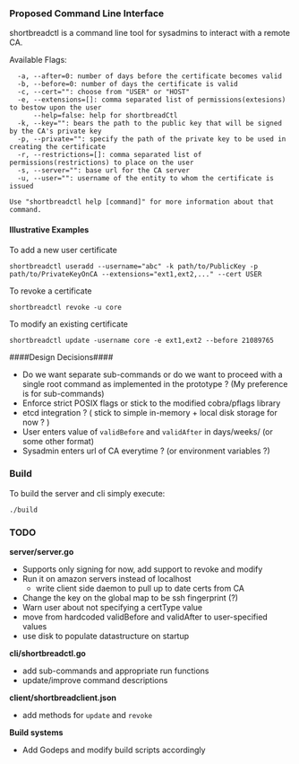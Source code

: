 ### Proposed Command Line Interface ###

shortbreadctl is a command line tool for sysadmins to interact with a remote CA. 

Available Flags:
```
  -a, --after=0: number of days before the certificate becomes valid
  -b, --before=0: number of days the certificate is valid
  -c, --cert="": choose from "USER" or "HOST"
  -e, --extensions=[]: comma separated list of permissions(extesions) to bestow upon the user
      --help=false: help for shortbreadCtl
  -k, --key="": bears the path to the public key that will be signed by the CA's private key
  -p, --private="": specify the path of the private key to be used in creating the certificate
  -r, --restrictions=[]: comma separated list of permissions(restrictions) to place on the user
  -s, --server="": base url for the CA server
  -u, --user="": username of the entity to whom the certificate is issued

Use "shortbreadctl help [command]" for more information about that command.
```

#### Illustrative Examples ####

To add a new user certificate

```
shortbreadctl useradd --username="abc" -k path/to/PublicKey -p path/to/PrivateKeyOnCA --extensions="ext1,ext2,..." --cert USER 
```

To revoke a certificate

```
shortbreadctl revoke -u core 
```

To modify an existing certificate

```
shortbreadctl update -username core -e ext1,ext2 --before 21089765 
```

####Design Decisions####

* Do we want separate sub-commands or do we want to proceed with a single root command as implemented in the prototype ? (My preference is for sub-commands)
* Enforce strict POSIX flags or stick to the modified cobra/pflags library
* etcd integration ? ( stick to simple in-memory + local disk storage for now ? )
* User enters value of `validBefore` and `validAfter` in days/weeks/ (or some other format) 
* Sysadmin enters url of CA everytime ? (or environment variables ?)

### Build ###

To build the server and cli simply execute:

```
./build 
```

### TODO ###

**server/server.go**

* Supports only signing for now, add support to revoke and modify
* Run it on amazon servers instead of localhost
    * write client side daemon to pull up to date certs from CA
* Change the key on the global map to be ssh fingerprint (?)
* Warn user about not specifying a certType value
* move from hardcoded validBefore and validAfter to user-specified values
* use disk to populate datastructure on startup

**cli/shortbreadctl.go**

* add sub-commands and appropriate run functions
* update/improve command descriptions

**client/shortbreadclient.json**

* add methods for `update` and `revoke`

**Build systems**

* Add Godeps and modify build scripts accordingly 

